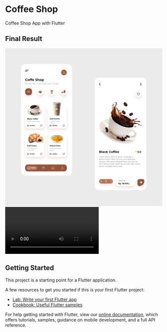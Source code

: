 # Coffee Shop
Coffee Shop App with Flutter

## Final Result
![alt text](https://github.com/dimasokta14/Coffee-Shop-Flutter-App/blob/master/Coffee-Shop_Mobile_UI-UX_Design.png?raw=true)
![Animation Screen](https://github.com/dimasokta14/Coffee-Shop-Flutter-App/blob/master/Coffee-Shop_01.mp4?raw=true)


## Getting Started

This project is a starting point for a Flutter application.

A few resources to get you started if this is your first Flutter project:

- [Lab: Write your first Flutter app](https://flutter.dev/docs/get-started/codelab)
- [Cookbook: Useful Flutter samples](https://flutter.dev/docs/cookbook)

For help getting started with Flutter, view our
[online documentation](https://flutter.dev/docs), which offers tutorials,
samples, guidance on mobile development, and a full API reference.
